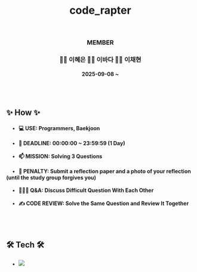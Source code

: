 <h1 align="center">code_rapter</h1>

<br>

<h3 align="center"> MEMBER </h3>
<h3 align="center"> 👩‍💻 이혜은 👩‍💻 이바다 👩‍💻 이채현 </h3>
<h4 align="center"> 2025-09-08 ~ </h3>

<br><br>

<h2> ✨ How ✨ </h2>
<div>
    <h4>
        &nbsp&nbsp&nbsp&nbsp • &nbsp 💻 USE: Programmers, Baekjoon <br><br>
        &nbsp&nbsp&nbsp&nbsp • &nbsp 🙏 DEADLINE: 00:00:00 ~ 23:59:59 (1 Day) <br><br>
        &nbsp&nbsp&nbsp&nbsp • &nbsp 📫 MISSION: Solving 3 Questions <br><br>
        &nbsp&nbsp&nbsp&nbsp • &nbsp 💎 PENALTY: Submit a reflection paper and a photo of your reflection (until the study group forgives you) <br><br>
        &nbsp&nbsp&nbsp&nbsp • &nbsp 👩‍👧‍👦 Q&A: Discuss Difficult Question With Each Other <br><br>
        &nbsp&nbsp&nbsp&nbsp • &nbsp ✍ CODE REVIEW: Solve the Same Question and Review It Together <br><br>
    </h4>
</div>

<br>

<h2> 🛠️ Tech 🛠️ </h2>
<div>
    <h4>
        &nbsp&nbsp&nbsp&nbsp • &nbsp <img src="https://img.shields.io/badge/C%2B%2B-00599C?style=for-the-badge&logo=c%2B%2B&logoColor=white" /> <br><br>
    </h4>
</div>
